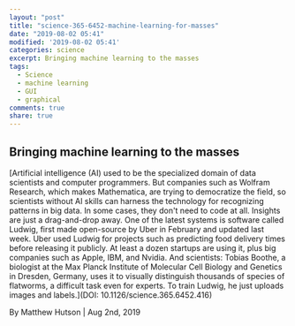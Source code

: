 ```yaml
---
layout: "post"
title: "science-365-6452-machine-learning-for-masses"
date: "2019-08-02 05:41"
modified: '2019-08-02 05:41'
categories: science
excerpt: Bringing machine learning to the masses
tags:
  - Science
  - machine learning
  - GUI
  - graphical
comments: true
share: true
---
```


## Bringing machine learning to the masses

[Artificial intelligence (AI) used to be the specialized domain of data scientists and computer programmers. But companies such as Wolfram Research, which makes Mathematica, are trying to democratize the field, so scientists without AI skills can harness the technology for recognizing patterns in big data. In some cases, they don't need to code at all. Insights are just a drag-and-drop away. One of the latest systems is software called Ludwig, first made open-source by Uber in February and updated last week. Uber used Ludwig for projects such as predicting food delivery times before releasing it publicly. At least a dozen startups are using it, plus big companies such as Apple, IBM, and Nvidia. And scientists: Tobias Boothe, a biologist at the Max Planck Institute of Molecular Cell Biology and Genetics in Dresden, Germany, uses it to visually distinguish thousands of species of flatworms, a difficult task even for experts. To train Ludwig, he just uploads images and labels.](DOI: 10.1126/science.365.6452.416)

By Matthew Hutson | Aug 2nd, 2019
